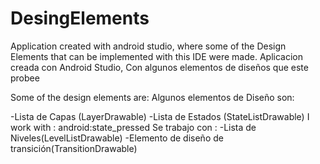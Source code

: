 # DesingElements
Application created with android studio, where some of the Design Elements that can be implemented with this IDE were made.
Aplicacion creada con Android Studio, Con algunos elementos de diseños que este probee

Some of the design elements are:
Algunos elementos de Diseño son:

-Lista de Capas (LayerDrawable)
-Lista de Estados (StateListDrawable) I work with :       android:state_pressed
                                      Se trabajo con :
-Lista de Niveles(LevelListDrawable)
-Elemento de diseño de transición(TransitionDrawable)
